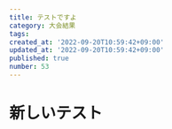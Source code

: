 ```yaml
---
title: テストですよ
category: 大会結果
tags: 
created_at: '2022-09-20T10:59:42+09:00'
updated_at: '2022-09-20T10:59:42+09:00'
published: true
number: 53
---
```


# 新しいテスト
